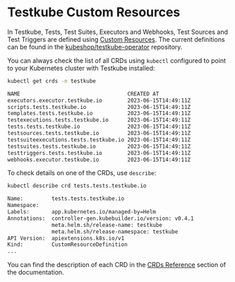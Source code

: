 # Testkube Custom Resources

In Testkube, Tests, Test Suites, Executors and Webhooks, Test Sources and Test Triggers are defined using [Custom Resources](https://kubernetes.io/docs/concepts/extend-kubernetes/api-extension/custom-resources/). The current definitions can be found in the [kubeshop/testkube-operator](https://github.com/kubeshop/testkube-operator/tree/main/config/crd) repository.

You can always check the list of all CRDs using `kubectl` configured to point to your Kubernetes cluster with Testkube installed:

```sh
kubectl get crds -n testkube
```

```sh title="Expected output:"
NAME                                  CREATED AT
executors.executor.testkube.io        2023-06-15T14:49:11Z
scripts.tests.testkube.io             2023-06-15T14:49:11Z
templates.tests.testkube.io           2023-06-15T14:49:11Z
testexecutions.tests.testkube.io      2023-06-15T14:49:11Z
tests.tests.testkube.io               2023-06-15T14:49:11Z
testsources.tests.testkube.io         2023-06-15T14:49:11Z
testsuiteexecutions.tests.testkube.io 2023-06-15T14:49:11Z
testsuites.tests.testkube.io          2023-06-15T14:49:11Z
testtriggers.tests.testkube.io        2023-06-15T14:49:11Z
webhooks.executor.testkube.io         2023-06-15T14:49:11Z
```

To check details on one of the CRDs, use `describe`:

```sh
kubectl describe crd tests.tests.testkube.io
```

```sh title="Expected output:"
Name:         tests.tests.testkube.io
Namespace:
Labels:       app.kubernetes.io/managed-by=Helm
Annotations:  controller-gen.kubebuilder.io/version: v0.4.1
              meta.helm.sh/release-name: testkube
              meta.helm.sh/release-namespace: testkube
API Version:  apiextensions.k8s.io/v1
Kind:         CustomResourceDefinition
...
```

You can find the description of each CRD in the [CRDs Reference](./crds-reference.md) section of the documentation.

